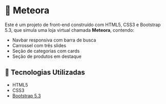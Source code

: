﻿# 🌠 Meteora

Este é um projeto de front-end construído com HTML5, CSS3 e Bootstrap 5.3, que simula uma loja virtual chamada **Meteora**, contendo:

- Navbar responsiva com barra de busca
- Carrossel com três slides
- Seção de categorias com cards
- Seção de produtos em destaque

## 🚀 Tecnologias Utilizadas

- HTML5
- CSS3
- [Bootstrap 5.3](https://getbootstrap.com/)






